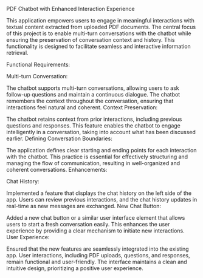 PDF Chatbot with Enhanced Interaction Experience

This application empowers users to engage in meaningful interactions with textual content extracted from uploaded PDF documents. 
The central focus of this project is to enable multi-turn conversations with the chatbot while ensuring the preservation of conversation context and history.
This functionality is designed to facilitate seamless and interactive information retrieval.

Functional Requirements:

Multi-turn Conversation:

The chatbot supports multi-turn conversations, allowing users to ask follow-up questions and maintain a continuous dialogue.
The chatbot remembers the context throughout the conversation, ensuring that interactions feel natural and coherent.
Context Preservation:

The chatbot retains context from prior interactions, including previous questions and responses.
This feature enables the chatbot to engage intelligently in a conversation, taking into account what has been discussed earlier.
Defining Conversation Boundaries:

The application defines clear starting and ending points for each interaction with the chatbot.
This practice is essential for effectively structuring and managing the flow of communication, resulting in well-organized and coherent conversations.
Enhancements:

Chat History:

Implemented a feature that displays the chat history on the left side of the app.
Users can review previous interactions, and the chat history updates in real-time as new messages are exchanged.
New Chat Button:

Added a new chat button or a similar user interface element that allows users to start a fresh conversation easily.
This enhances the user experience by providing a clear mechanism to initiate new interactions.
User Experience:

Ensured that the new features are seamlessly integrated into the existing app.
User interactions, including PDF uploads, questions, and responses, remain functional and user-friendly.
The interface maintains a clean and intuitive design, prioritizing a positive user experience.
